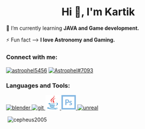<h1 align="center">Hi 👋, I'm Kartik</h1>

   🌱 I’m currently learning **JAVA and Game development.**

   ⚡ Fun fact --> **I love Astronomy and Gaming.**

<h3 align="left">Connect with me:</h3>
<p align="left">
<a href="https://instagram.com/astrophel5456" target="https://www.instagram.com/astrophel5456/"><img align="center" src="https://raw.githubusercontent.com/rahuldkjain/github-profile-readme-generator/master/src/images/icons/Social/instagram.svg" alt="astrophel5456" height="30" width="40" /></a>
<a href="https://discord.gg/Astrophel#7093" target="blank"><img align="center" src="https://raw.githubusercontent.com/rahuldkjain/github-profile-readme-generator/master/src/images/icons/Social/discord.svg" alt="Astrophel#7093" height="30" width="40" /></a>
</p>

<h3 align="left">Languages and Tools:</h3>
<p align="left"> <a href="https://www.blender.org/" target="_blank" rel="noreferrer"> <img src="https://download.blender.org/branding/community/blender_community_badge_white.svg" alt="blender" width="40" height="40"/> </a> <a href="https://git-scm.com/" target="_blank" rel="noreferrer"> <img src="https://www.vectorlogo.zone/logos/git-scm/git-scm-icon.svg" alt="git" width="40" height="40"/> </a> <a href="https://www.java.com" target="_blank" rel="noreferrer"> <img src="https://raw.githubusercontent.com/devicons/devicon/master/icons/java/java-original.svg" alt="java" width="40" height="40"/> </a> <a href="https://www.photoshop.com/en" target="_blank" rel="noreferrer"> <img src="https://raw.githubusercontent.com/devicons/devicon/master/icons/photoshop/photoshop-line.svg" alt="photoshop" width="40" height="40"/> </a> <a href="https://unrealengine.com/" target="_blank" rel="noreferrer"> <img src="https://raw.githubusercontent.com/kenangundogan/fontisto/036b7eca71aab1bef8e6a0518f7329f13ed62f6b/icons/svg/brand/unreal-engine.svg" alt="unreal" width="40" height="40"/> </a> </p>

<p>&nbsp;<img align="center" src="https://github-readme-stats.vercel.app/api?username=cepheus2005&show_icons=true&locale=en" alt="cepheus2005" /></p>
